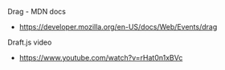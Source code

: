 Drag - MDN docs

* https://developer.mozilla.org/en-US/docs/Web/Events/drag

Draft.js video

* https://www.youtube.com/watch?v=rHat0n1xBVc
